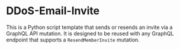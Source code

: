 # DDoS-Email-Invite
This is a Python script template that sends or resends an invite via a GraphQL API mutation.   It is designed to be reused with any GraphQL endpoint that supports a `ResendMemberInvite` mutation.
